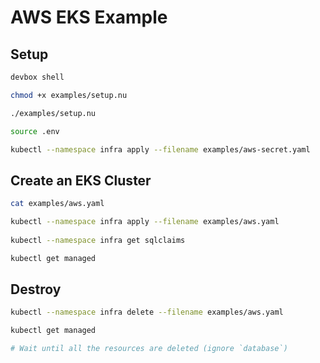 # AWS EKS Example

## Setup

```bash
devbox shell

chmod +x examples/setup.nu

./examples/setup.nu

source .env

kubectl --namespace infra apply --filename examples/aws-secret.yaml
```

## Create an EKS Cluster

```bash
cat examples/aws.yaml

kubectl --namespace infra apply --filename examples/aws.yaml
    
kubectl --namespace infra get sqlclaims

kubectl get managed
```

## Destroy 

```bash
kubectl --namespace infra delete --filename examples/aws.yaml

kubectl get managed

# Wait until all the resources are deleted (ignore `database`)
```
